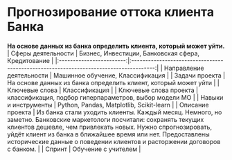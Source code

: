 # Прогнозирование оттока клиента Банка
**На основе данных из банка определить клиента, который может уйти.**
| Сферы деятельности       | Бизнес, Инвестиции, Банковская сфера, Кредитование                                   |
|:------------------------:|:--------------------------------------------------------------------------------------:|
| Направление деятельности | Машинное обучение, Классификация                                              |
| Задачи проекта           | На основе данных из банка определить клиент, который может уйти                               |
| Ключевые слова           | Классификация                                                            |
| Ключевые слова проекта   | классификация, подбор гиперпараметров, выбор модели МО                    |
| Навыки и инструменты     | Python, Pandas, Matplotlib, Scikit-learn                                      |
| Описание проекта         | Из банка стали уходить клиенты. Каждый месяц. Немного, но заметно. Банковские маркетологи посчитали: сохранять текущих клиентов дешевле, чем привлекать новых. Нужно спрогнозировать, уйдёт клиент из банка в ближайшее время или нет. Предоставлены исторические данные о поведении клиентов и расторжении договоров с банком.                         |
| Спринт                    | Обучение с учителем                                                         |

